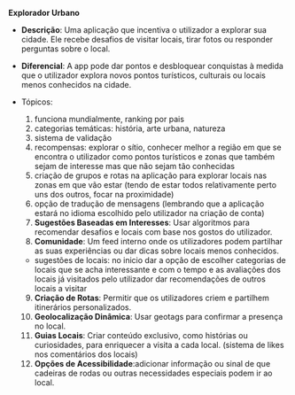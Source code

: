 **Explorador Urbano**

- **Descrição**: Uma aplicação que incentiva o utilizador a explorar sua cidade. Ele recebe desafios de visitar locais, tirar fotos ou responder perguntas sobre o local.
- **Diferencial**: A app pode dar pontos e desbloquear conquistas à medida que o utilizador explora novos pontos turísticos, culturais ou locais menos conhecidos na cidade.

- Tópicos:
  
    1. funciona mundialmente, ranking por pais
    2. categorias temáticas: história, arte urbana, natureza
    3. sistema de validação
    4. recompensas: explorar o sítio, conhecer melhor a região em que se encontra o utilizador como pontos turísticos e zonas que também sejam de interesse mas que não sejam tão conhecidas
    5. criação de grupos e rotas na aplicação para explorar locais nas zonas em que vão estar (tendo de estar todos relativamente perto uns dos outros, focar na proximidade)
    6. opção de tradução de mensagens (lembrando que a aplicação estará no idioma escolhido pelo utilizador na criação de conta)
    7. **Sugestões Baseadas em Interesses**: Usar algoritmos para recomendar desafios e locais com base nos gostos do utilizador. 
    8. **Comunidade**: Um feed interno onde os utilizadores podem partilhar as suas experiências ou dar dicas sobre locais menos conhecidos.
       
    - sugestões de locais:
        no inicio dar a opção de escolher categorias de locais que se acha interessante
        e com o tempo e as avaliações dos locais já visitados pelo utilizador dar recomendações de outros locais a visitar
        
    9. **Criação de Rotas**: Permitir que os utilizadores criem e partilhem itinerários personalizados.
    10. **Geolocalização Dinâmica**: Usar geotags para confirmar a presença no local.
    11. **Guias Locais**: Criar conteúdo exclusivo, como histórias ou curiosidades, para enriquecer a visita a cada local. (sistema de likes nos comentários dos locais)
    12. **Opções de Acessibilidade**:adicionar informação ou sinal de que cadeiras de rodas ou outras necessidades especiais podem ir ao local.

